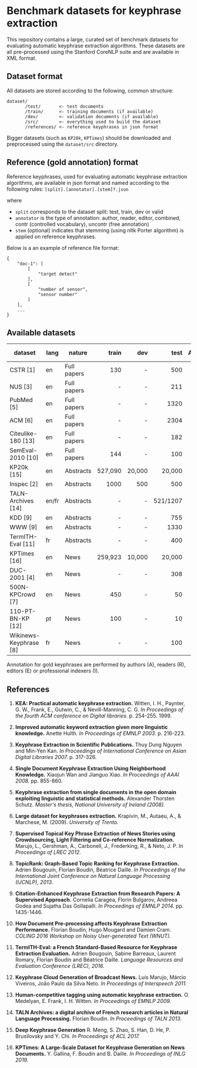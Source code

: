 # Benchmark datasets for keyphrase extraction

This repository contains a large, curated set of benchmark datasets for
evaluating automatic keyphrase extraction algorithms. These datasets are all
pre-processed using the Stanford CoreNLP suite and are available in XML format.

## Dataset format

All datasets are stored according to the following, common structure:

    dataset/
           /test/       <- test documents
           /train/      <- training documents (if available)
           /dev/        <- validation documents (if available)
           /src/        <- everything used to build the dataset
           /references/ <- reference keyphrases in json format

Bigger datasets (such as `KP20k`, `KPTimes`) should be downloaded and preprocessed
using the `dataset/src` directory.

## Reference (gold annotation) format

Reference keyphrases, used for evaluating automatic keyphrase extraction
algorithms, are available in json format and named according to the following
rules: `[split].[annotator].[stem]?.json`

where

* `split` corresponds to the dataset split: test, train, dev or valid
* `annotator` is the type of annotation: author, reader, editor, combined, contr (controlled vocabulary), uncontr (free annotation)
* `stem` (optional) indicates that stemming (using nltk Porter algorithm) is applied on reference keyphrases.

Below is a an example of reference file format:

    {
        "doc-1": [
            [
                "target detect"
            ],
            [
                "number of sensor",
                "sensor number"
            ]
        ],
        ...
    }

## Available datasets

| dataset                | lang  | nature       | train   | dev    | test   | Annotation  | #kp (test) | #words (test) |
| ---------------------- | ----- | ------------ | ------: | -----: | -----: | ----------: | ---------: | ------------: |
| CSTR [1]               | en    | Full papers  | 130     | -      | 500    | A           | 5.4        | 11501.4       |
| NUS [3]                | en    | Full papers  | -       | -      | 211    | A+R         | 11.0       | 8398.3        |
| PubMed [5]             | en    | Full papers  | -       | -      | 1320   | A           | 5.4        | 5322.9        |
| ACM [6]                | en    | Full papers  | -       | -      | 2304   | A           | 5.3        | 9197.6        |
| Citeulike-180 [13]     | en    | Full papers  | -       | -      | 182    | R           | 5.4        | 8589.7        |
| SemEval-2010 [10]      | en    | Full papers  | 144     | -      | 100    | A+R         | 14.7       | 7961.2        |
| KP20k [15]             | en    | Abstracts    | 527,090 | 20,000 | 20,000 | A           | 176        | 5.3           |
| Inspec [2]             | en    | Abstracts    | 1000    | 500    | 500    | I (uncontr) | 9.8        | 134.6         |
| TALN-Archives [14]     | en/fr | Abstracts    | -       | -      | 521/1207 | A         | 4.0/4.1    | 123.1/141.0   |
| KDD [9]                | en    | Abstracts    | -       | -      | 755    | A           | 4.1        | 190.7         |
| WWW [9]                | en    | Abstracts    | -       | -      | 1330   | A           | 4.8        | 163.5         |
| TermITH-Eval [11]      | fr    | Abstracts    | -       | -      | 400    | I           | 11.8       | 164.7         |
| KPTimes [16]           | en    | News         | 259,923 | 10,000 | 20,000 | E           | 5.0        | 921           |
| DUC-2001 [4]           | en    | News         | -       | -      | 308    | R           | 8.1        | 847.2         |
| 500N-KPCrowd [7]       | en    | News         | 450     | -      | 50     | R           | 46.2       | 465.3         |
| 110-PT-BN-KP [12]      | pt    | News         | 100     | -      | 10     | R           | 27.6       | 439.4         |
| Wikinews-Keyphrase [8] | fr    | News         | -       | -      | 100    | R           | 9.7        | 313.6         |


Annotation for gold keyphrases are performed by authors (A), readers (R),
editors (E) or professional indexers (I).


## References

1. **KEA: Practical automatic keyphrase extraction.**
   Witten, I. H., Paynter, G. W., Frank, E., Gutwin, C., & Nevill-Manning, C. G.
   *In Proceedings of the fourth ACM conference on Digital libraries.*
   p. 254-255. 1999.

2. **Improved automatic keyword extraction given more linguistic knowledge.**
   Anette Hulth.
   *In Proceedings of EMNLP 2003.*
   p. 216-223.

3. **Keyphrase Extraction in Scientific Publications.**
   Thuy Dung Nguyen and Min-Yen Kan.
   *In Proceedings of International Conference on Asian Digital Libraries 2007.*
   p. 317-326.

4. **Single Document Keyphrase Extraction Using Neighborhood Knowledge.**
   Xiaojun Wan and Jianguo Xiao.
   *In Proceedings of AAAI 2008.*
   pp. 855-860.

5. **Keyphrase extraction from single documents in the open domain exploiting
   linguistic and statistical methods.**
   Alexander Thorsten Schutz. 
   *Master's thesis, National University of Ireland (2008).*

6. **Large dataset for keyphrases extraction.**
   Krapivin, M., Autaeu, A., & Marchese, M. (2009). 
   *University of Trento.*

7. **Supervised Topical Key Phrase Extraction of News Stories using
   Crowdsourcing, Light Filtering and Co-reference Normalization.**
   Marujo, L., Gershman, A., Carbonell, J., Frederking, R., & Neto, J. P.
   *In Proceedings of LREC 2012.*

8. **TopicRank: Graph-Based Topic Ranking for Keyphrase Extraction.**
   Adrien Bougouin, Florian Boudin, Béatrice Daille.
   *In Proceedings of the International Joint Conference on Natural Language
   Processing (IJCNLP), 2013.*

9. **Citation-Enhanced Keyphrase Extraction from Research Papers: A Supervised
   Approach.**
   Cornelia Caragea, Florin Bulgarov, Andreea Godea and Sujatha Das Gollapalli.
   *In Proceedings of EMNLP 2014.*
   pp. 1435-1446.

10. **How Document Pre-processing affects Keyphrase Extraction Performance.**
    Florian Boudin, Hugo Mougard and Damien Cram.
    *COLING 2016 Workshop on Noisy User-generated Text (WNUT).*

11. **TermITH-Eval: a French Standard-Based Resource for Keyphrase Extraction
    Evaluation.**
    Adrien Bougouin, Sabine Barreaux, Laurent Romary, Florian Boudin and​
    Béatrice Daille.
    *Language Resources and Evaluation Conference (LREC), 2016.*

12. **Keyphrase Cloud Generation of Broadcast News.**
    Luis Marujo, Márcio Viveiros, João Paulo da Silva Neto.
    *In Proceedings of Interspeech 2011.*

13. **Human-competitive tagging using automatic keyphrase extraction.**
    O. Medelyan, E. Frank, I. H. Witten.
    *In Proceedings of EMNLP 2009.*

14. **TALN Archives: a digital archive of French research articles in Natural
    Language Processing.**
    Florian Boudin.
    *In Proceedings of TALN 2013.*

15. **Deep Keyphrase Generation**
    R. Meng, S. Zhao, S. Han, D. He, P. Brusilovsky and Y. Chi. 
    *In Proceedings of ACL 2017.*

16. **KPTimes: A Large-Scale Dataset for Keyphrase Generation on News Documents.**
    Y. Gallina, F. Boudin and B. Daille.
    *In Proceedings of INLG 2019.*
